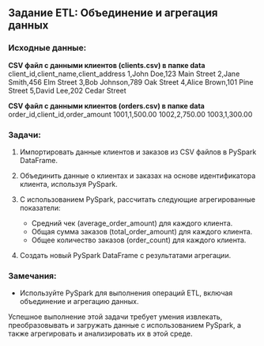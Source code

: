 ## Задание ETL: Объединение и агрегация данных

### Исходные данные:

**CSV файл с данными клиентов (clients.csv) в папке data**
client_id,client_name,client_address
1,John Doe,123 Main Street
2,Jane Smith,456 Elm Street
3,Bob Johnson,789 Oak Street
4,Alice Brown,101 Pine Street
5,David Lee,202 Cedar Street

**CSV файл с данными клиентов (orders.csv) в папке data**
order_id,client_id,order_amount
1001,1,500.00
1002,2,750.00
1003,1,300.00


### Задачи:

1. Импортировать данные клиентов и заказов из CSV файлов в PySpark DataFrame.

2. Объединить данные о клиентах и заказах на основе идентификатора клиента, используя PySpark.

3. С использованием PySpark, рассчитать следующие агрегированные показатели:
   - Средний чек (average_order_amount) для каждого клиента.
   - Общая сумма заказов (total_order_amount) для каждого клиента.
   - Общее количество заказов (order_count) для каждого клиента.

4. Создать новый PySpark DataFrame с результатами агрегации.

### Замечания:

- Используйте PySpark для выполнения операций ETL, включая объединение и агрегацию данных.

Успешное выполнение этой задачи требует умения извлекать, преобразовывать и загружать данные с использованием PySpark, а также агрегировать и анализировать их в этой среде.

